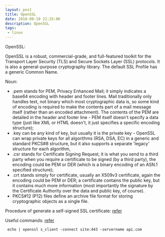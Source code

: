 ```yaml
---
layout: post
title: OpenSSL
date: 2018-09-10 21:25:06
description: OpenSSL
tags: 
 - linux
---
```


OpenSSL:

OpenSSL is a robust, commercial-grade, and full-featured toolkit for the Transport Layer Security (TLS) and Secure Sockets Layer (SSL) protocols. It is also a general-purpose cryptography library.  The default SSL Profile  has a generic Common Name. 

Noun:
 - .pem stands for PEM, Privacy Enhanced Mail; it simply indicates a base64 encoding with header and footer lines. Mail traditionally only handles text, not binary which most cryptographic data is, so some kind of encoding is required to make the contents part of a mail message itself (rather than an encoded attachment). The contents of the PEM are detailed in the header and footer line - PEM itself doesn't specify a data type (just like XML or HTML doesn't, it just specifies a specific encoding structure);
 - .key can be any kind of key, but usually it is the private key - OpenSSL can wrap private keys for all algorithms (RSA, DSA, EC) in a generic and standard PKCS#8 structure, but it also supports a separate 'legacy' structure for each algorithm,
 - .csr stands for Certificate Signing Request, it is what you send to a third party when you require a certificate to be signed (by a third party), the encoding could be PEM or DER (which is a binary encoding of an ASN.1 specified structure);
 - .crt stands simply for certificate, usually an X509v3 certificate, again the encoding could be PEM or DER; a certificate contains the public key, but it contains much more information (most importantly the signature by the Certificate Authority over the data and public key, of course).
 - PKCS#12 (P12) files define an archive file format for storing cryptographic objects as a single file.

Procedure of generate a self-signed SSL certificate:
[refer](https://www.ibm.com/support/knowledgecenter/en/SSWHYP_4.0.0/com.ibm.apimgmt.cmc.doc/task_apionprem_gernerate_self_signed_openSSL.html)


Useful commands:
[refer](https://www.sslshopper.com/article-most-common-openssl-commands.html) 

```
 echo | openssl s_client -connect site:443 -servername api.com
```

